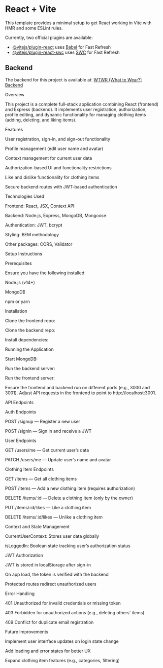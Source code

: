 # React + Vite

This template provides a minimal setup to get React working in Vite with HMR and some ESLint rules.

Currently, two official plugins are available:

- [@vitejs/plugin-react](https://github.com/vitejs/vite-plugin-react/blob/main/packages/plugin-react/README.md) uses [Babel](https://babeljs.io/) for Fast Refresh
- [@vitejs/plugin-react-swc](https://github.com/vitejs/vite-plugin-react-swc) uses [SWC](https://swc.rs/) for Fast Refresh

## Backend
The backend for this project is available at: [WTWR (What to Wear?) Backend](https://github.com/DeeJay-B/se_project_express.git)


Overview

This project is a complete full-stack application combining React (frontend) and Express (backend). It implements user registration, authorization, profile editing, and dynamic functionality for managing clothing items (adding, deleting, and liking items).

Features

User registration, sign-in, and sign-out functionality

Profile management (edit user name and avatar)

Context management for current user data

Authorization-based UI and functionality restrictions

Like and dislike functionality for clothing items

Secure backend routes with JWT-based authentication

Technologies Used

Frontend: React, JSX, Context API

Backend: Node.js, Express, MongoDB, Mongoose

Authentication: JWT, bcrypt

Styling: BEM methodology

Other packages: CORS, Validator

Setup Instructions

Prerequisites

Ensure you have the following installed:

Node.js (v14+)

MongoDB

npm or yarn

Installation

Clone the frontend repo:

Clone the backend repo:

Install dependencies:

Running the Application

Start MongoDB:

Run the backend server:

Run the frontend server:

Ensure the frontend and backend run on different ports (e.g., 3000 and 3001). Adjust API requests in the frontend to point to http://localhost:3001.

API Endpoints

Auth Endpoints

POST /signup — Register a new user

POST /signin — Sign in and receive a JWT

User Endpoints

GET /users/me — Get current user’s data

PATCH /users/me — Update user’s name and avatar

Clothing Item Endpoints

GET /items — Get all clothing items

POST /items — Add a new clothing item (requires authorization)

DELETE /items/:id — Delete a clothing item (only by the owner)

PUT /items/:id/likes — Like a clothing item

DELETE /items/:id/likes — Unlike a clothing item

Context and State Management

CurrentUserContext: Stores user data globally

isLoggedIn: Boolean state tracking user’s authorization status

JWT Authorization

JWT is stored in localStorage after sign-in

On app load, the token is verified with the backend

Protected routes redirect unauthorized users

Error Handling

401 Unauthorized for invalid credentials or missing token

403 Forbidden for unauthorized actions (e.g., deleting others' items)

409 Conflict for duplicate email registration

Future Improvements

Implement user interface updates on login state change

Add loading and error states for better UX

Expand clothing item features (e.g., categories, filtering)